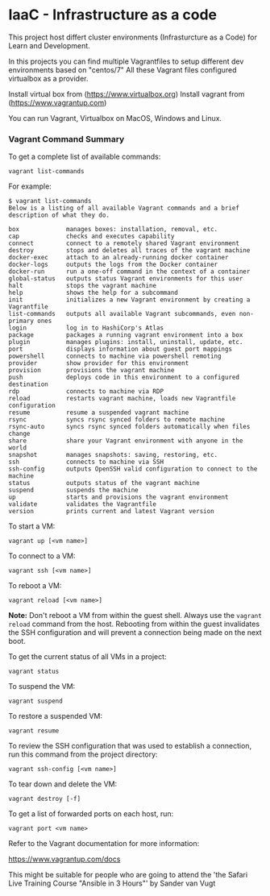 # IaaC - Infrastructure as a code 

This project host differt cluster environments (Infrasturcture as a Code) for Learn and Development.


In this projects you can find multiple Vagrantfiles to setup different dev environments based on "centos/7"
All these Vagrant files configured  virtualbox as a provider. 


Install virtual box from (https://www.virtualbox.org)
Install vagrant  from  (https://www.vagrantup.com)

You can run Vagrant, Virtualbox on MacOS, Windows and Linux. 


### Vagrant Command Summary

To get a complete list of available commands:

```
vagrant list-commands
```

For example:

```
$ vagrant list-commands
Below is a listing of all available Vagrant commands and a brief
description of what they do.

box             manages boxes: installation, removal, etc.
cap             checks and executes capability
connect         connect to a remotely shared Vagrant environment
destroy         stops and deletes all traces of the vagrant machine
docker-exec     attach to an already-running docker container
docker-logs     outputs the logs from the Docker container
docker-run      run a one-off command in the context of a container
global-status   outputs status Vagrant environments for this user
halt            stops the vagrant machine
help            shows the help for a subcommand
init            initializes a new Vagrant environment by creating a Vagrantfile
list-commands   outputs all available Vagrant subcommands, even non-primary ones
login           log in to HashiCorp's Atlas
package         packages a running vagrant environment into a box
plugin          manages plugins: install, uninstall, update, etc.
port            displays information about guest port mappings
powershell      connects to machine via powershell remoting
provider        show provider for this environment
provision       provisions the vagrant machine
push            deploys code in this environment to a configured destination
rdp             connects to machine via RDP
reload          restarts vagrant machine, loads new Vagrantfile configuration
resume          resume a suspended vagrant machine
rsync           syncs rsync synced folders to remote machine
rsync-auto      syncs rsync synced folders automatically when files change
share           share your Vagrant environment with anyone in the world
snapshot        manages snapshots: saving, restoring, etc.
ssh             connects to machine via SSH
ssh-config      outputs OpenSSH valid configuration to connect to the machine
status          outputs status of the vagrant machine
suspend         suspends the machine
up              starts and provisions the vagrant environment
validate        validates the Vagrantfile
version         prints current and latest Vagrant version
```

To start a VM:

```
vagrant up [<vm name>]
```

To connect to a VM:

```
vagrant ssh [<vm name>]
```

To reboot a VM:

```
vagrant reload [<vm name>]
```

**Note:** Don't reboot a VM from within the guest shell. Always use the `vagrant reload` command from the host. Rebooting from within the guest invalidates the SSH configuration and will prevent a connection being made on the next boot.

To get the current status of all VMs in a project:

```
vagrant status
```

To suspend the VM:

```
vagrant suspend
```

To restore a suspended VM:

```
vagrant resume
```

To review the SSH configuration that was used to establish a connection, run this command from the project directory:

```
vagrant ssh-config [<vm name>]
```

To tear down and delete the VM:

```
vagrant destroy [-f]
```

To get a list of forwarded ports on each host, run:

```
vagrant port <vm name>
```

Refer to the Vagrant documentation for more information:

https://www.vagrantup.com/docs



This might be suitable for people who are going to attend the 'the Safari Live Training Course "Ansible in 3 Hours"' by Sander van Vugt
